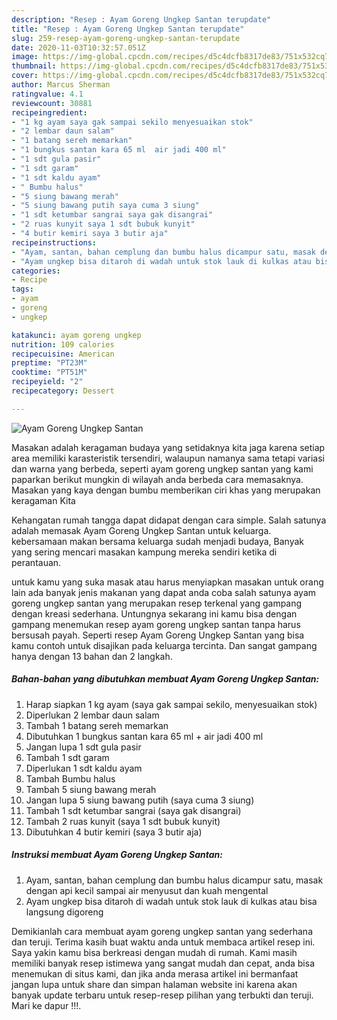 ```yaml
---
description: "Resep : Ayam Goreng Ungkep Santan terupdate"
title: "Resep : Ayam Goreng Ungkep Santan terupdate"
slug: 259-resep-ayam-goreng-ungkep-santan-terupdate
date: 2020-11-03T10:32:57.051Z
image: https://img-global.cpcdn.com/recipes/d5c4dcfb8317de83/751x532cq70/ayam-goreng-ungkep-santan-foto-resep-utama.jpg
thumbnail: https://img-global.cpcdn.com/recipes/d5c4dcfb8317de83/751x532cq70/ayam-goreng-ungkep-santan-foto-resep-utama.jpg
cover: https://img-global.cpcdn.com/recipes/d5c4dcfb8317de83/751x532cq70/ayam-goreng-ungkep-santan-foto-resep-utama.jpg
author: Marcus Sherman
ratingvalue: 4.1
reviewcount: 30881
recipeingredient:
- "1 kg ayam saya gak sampai sekilo menyesuaikan stok"
- "2 lembar daun salam"
- "1 batang sereh memarkan"
- "1 bungkus santan kara 65 ml  air jadi 400 ml"
- "1 sdt gula pasir"
- "1 sdt garam"
- "1 sdt kaldu ayam"
- " Bumbu halus"
- "5 siung bawang merah"
- "5 siung bawang putih saya cuma 3 siung"
- "1 sdt ketumbar sangrai saya gak disangrai"
- "2 ruas kunyit saya 1 sdt bubuk kunyit"
- "4 butir kemiri saya 3 butir aja"
recipeinstructions:
- "Ayam, santan, bahan cemplung dan bumbu halus dicampur satu, masak dengan api kecil sampai air menyusut dan kuah mengental"
- "Ayam ungkep bisa ditaroh di wadah untuk stok lauk di kulkas atau bisa langsung digoreng"
categories:
- Recipe
tags:
- ayam
- goreng
- ungkep

katakunci: ayam goreng ungkep 
nutrition: 109 calories
recipecuisine: American
preptime: "PT23M"
cooktime: "PT51M"
recipeyield: "2"
recipecategory: Dessert

---
```



![Ayam Goreng Ungkep Santan](https://img-global.cpcdn.com/recipes/d5c4dcfb8317de83/751x532cq70/ayam-goreng-ungkep-santan-foto-resep-utama.jpg)

Masakan adalah keragaman budaya yang setidaknya kita jaga karena setiap area memiliki karasteristik tersendiri, walaupun namanya sama tetapi variasi dan warna yang berbeda, seperti ayam goreng ungkep santan yang kami paparkan berikut mungkin di wilayah anda berbeda cara memasaknya. Masakan yang kaya dengan bumbu memberikan ciri khas yang merupakan keragaman Kita



Kehangatan rumah tangga dapat didapat dengan cara simple. Salah satunya adalah memasak Ayam Goreng Ungkep Santan untuk keluarga. kebersamaan makan bersama keluarga sudah menjadi budaya, Banyak yang sering mencari masakan kampung mereka sendiri ketika di perantauan.

untuk kamu yang suka masak atau harus menyiapkan masakan untuk orang lain ada banyak jenis makanan yang dapat anda coba salah satunya ayam goreng ungkep santan yang merupakan resep terkenal yang gampang dengan kreasi sederhana. Untungnya sekarang ini kamu bisa dengan gampang menemukan resep ayam goreng ungkep santan tanpa harus bersusah payah.
Seperti resep Ayam Goreng Ungkep Santan yang bisa kamu contoh untuk disajikan pada keluarga tercinta. Dan sangat gampang hanya dengan 13 bahan dan 2 langkah.


<!--inarticleads1-->

##### Bahan-bahan yang dibutuhkan membuat Ayam Goreng Ungkep Santan:

1. Harap siapkan 1 kg ayam (saya gak sampai sekilo, menyesuaikan stok)
1. Diperlukan 2 lembar daun salam
1. Tambah 1 batang sereh memarkan
1. Dibutuhkan 1 bungkus santan kara 65 ml + air jadi 400 ml
1. Jangan lupa 1 sdt gula pasir
1. Tambah 1 sdt garam
1. Diperlukan 1 sdt kaldu ayam
1. Tambah  Bumbu halus
1. Tambah 5 siung bawang merah
1. Jangan lupa 5 siung bawang putih (saya cuma 3 siung)
1. Tambah 1 sdt ketumbar sangrai (saya gak disangrai)
1. Tambah 2 ruas kunyit (saya 1 sdt bubuk kunyit)
1. Dibutuhkan 4 butir kemiri (saya 3 butir aja)




<!--inarticleads2-->

##### Instruksi membuat  Ayam Goreng Ungkep Santan:

1. Ayam, santan, bahan cemplung dan bumbu halus dicampur satu, masak dengan api kecil sampai air menyusut dan kuah mengental
1. Ayam ungkep bisa ditaroh di wadah untuk stok lauk di kulkas atau bisa langsung digoreng




Demikianlah cara membuat ayam goreng ungkep santan yang sederhana dan teruji. Terima kasih buat waktu anda untuk membaca artikel resep ini. Saya yakin kamu bisa berkreasi dengan mudah di rumah. Kami masih memiliki banyak resep istimewa yang sangat mudah dan cepat, anda bisa menemukan di situs kami, dan jika anda merasa artikel ini bermanfaat jangan lupa untuk share dan simpan halaman website ini karena akan banyak update terbaru untuk resep-resep pilihan yang terbukti dan teruji. Mari ke dapur !!!. 
